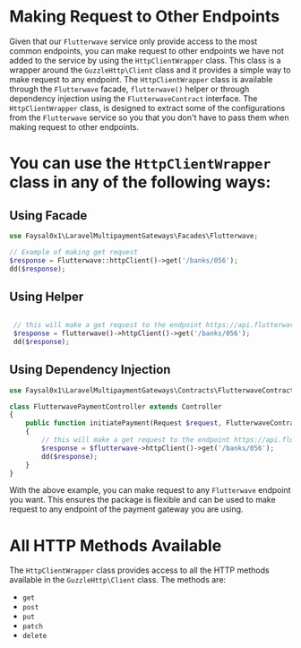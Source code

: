 # Making Request to Other Endpoints
Given that our `Flutterwave` service only provide access to the most common endpoints, you can make request to other endpoints
we have not added to the service by using the `HttpClientWrapper` class. This class is a wrapper around the `GuzzleHttp\Client`
class and it provides a simple way to make request to any endpoint. The `HttpClientWrapper` class is available through the 
`Flutterwave` facade, `flutterwave()` helper or through dependency injection using the `FlutterwaveContract` interface.
The `HttpClientWrapper` class, is designed to extract some of the configurations from the `Flutterwave` service so you
that you don't have to pass them when making request to other endpoints.

# You can use the `HttpClientWrapper` class in any of the following ways:
## Using Facade
```php
use Faysal0x1\LaravelMultipaymentGateways\Facades\Flutterwave;

// Example of making get request 
$response = Flutterwave::httpClient()->get('/banks/056');
dd($response);

```

## Using Helper
```php

 // this will make a get request to the endpoint https://api.flutterwave.com/banks/056
 $response = flutterwave()->httpClient()->get('/banks/056');
 dd($response);

```

## Using Dependency Injection
```php
use Faysal0x1\LaravelMultipaymentGateways\Contracts\FlutterwaveContract;

class FlutterwavePaymentController extends Controller
{
    public function initiatePayment(Request $request, FlutterwaveContract $flutterwave)
    {
        // this will make a get request to the endpoint https://api.flutterwave.com/banks/056
        $response = $flutterwave->httpClient()->get('/banks/056');
        dd($response);
    }
}

```

With the above example, you can make request to any `Flutterwave` endpoint you want. This ensures the package is flexible and can be used
to make request to any endpoint of the payment gateway you are using.

# All HTTP Methods Available
The `HttpClientWrapper` class provides access to all the HTTP methods available in the `GuzzleHttp\Client` class. The methods are:
- `get`
- `post`
- `put`
- `patch`
- `delete`
